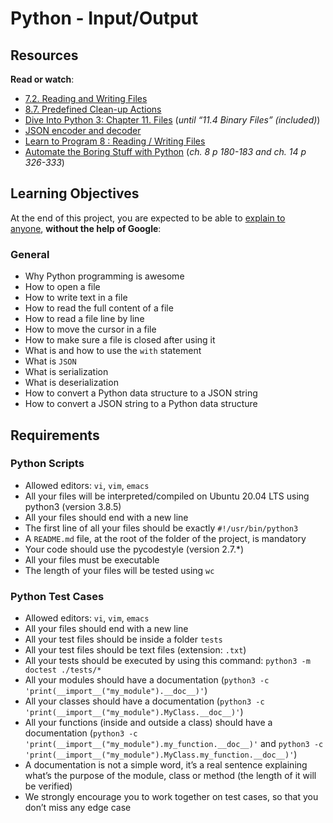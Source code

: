 <h1>Python - Input/Output</h1>
<h2>Resources</h2>
<p><strong>Read or watch</strong>:</p>
<ul>
<li><a title="7.2. Reading and Writing Files" href="https://intranet.hbtn.io/rltoken/n4cEqOMm5PdqDE26lyWcDw" target="_blank" rel="noopener">7.2. Reading and Writing Files</a></li>
<li><a title="8.7. Predefined Clean-up Actions" href="https://intranet.hbtn.io/rltoken/PhUB_UH5Ry2tGGK2VGJNGA" target="_blank" rel="noopener">8.7. Predefined Clean-up Actions</a></li>
<li><a title="Dive Into Python 3: Chapter 11. Files" href="https://intranet.hbtn.io/rltoken/ciGk1flXa0Pbn8gv-x1FxQ" target="_blank" rel="noopener">Dive Into Python 3: Chapter 11. Files</a>&nbsp;(<em>until &ldquo;11.4 Binary Files&rdquo; (included)</em>)</li>
<li><a title="JSON encoder and decoder" href="https://intranet.hbtn.io/rltoken/0p1V5yvlnt3iCTE0DWV2Cg" target="_blank" rel="noopener">JSON encoder and decoder</a></li>
<li><a title="Learn to Program 8 : Reading / Writing Files" href="https://intranet.hbtn.io/rltoken/zjejIRFH-ZgDaLLp6BWYnA" target="_blank" rel="noopener">Learn to Program 8 : Reading / Writing Files</a></li>
<li><a title="Automate the Boring Stuff with Python" href="https://intranet.hbtn.io/rltoken/AOiShF_tqAawS_pKaiX51w" target="_blank" rel="noopener">Automate the Boring Stuff with Python</a>&nbsp;(<em>ch. 8 p 180-183 and ch. 14 p 326-333</em>)</li>
</ul>
<h2>Learning Objectives</h2>
<p>At the end of this project, you are expected to be able to&nbsp;<a title="explain to anyone" href="https://intranet.hbtn.io/rltoken/Hz3CSCRXnnDyjdTSHQcUKQ" target="_blank" rel="noopener">explain to anyone</a>,&nbsp;<strong>without the help of Google</strong>:</p>
<h3>General</h3>
<ul>
<li>Why Python programming is awesome</li>
<li>How to open a file</li>
<li>How to write text in a file</li>
<li>How to read the full content of a file</li>
<li>How to read a file line by line</li>
<li>How to move the cursor in a file</li>
<li>How to make sure a file is closed after using it</li>
<li>What is and how to use the&nbsp;<code>with</code>&nbsp;statement</li>
<li>What is&nbsp;<code>JSON</code></li>
<li>What is serialization</li>
<li>What is deserialization</li>
<li>How to convert a Python data structure to a JSON string</li>
<li>How to convert a JSON string to a Python data structure</li>
</ul>
<h2>Requirements</h2>
<h3>Python Scripts</h3>
<ul>
<li>Allowed editors:&nbsp;<code>vi</code>,&nbsp;<code>vim</code>,&nbsp;<code>emacs</code></li>
<li>All your files will be interpreted/compiled on Ubuntu 20.04 LTS using python3 (version 3.8.5)</li>
<li>All your files should end with a new line</li>
<li>The first line of all your files should be exactly&nbsp;<code>#!/usr/bin/python3</code></li>
<li>A&nbsp;<code>README.md</code>&nbsp;file, at the root of the folder of the project, is mandatory</li>
<li>Your code should use the pycodestyle (version 2.7.*)</li>
<li>All your files must be executable</li>
<li>The length of your files will be tested using&nbsp;<code>wc</code></li>
</ul>
<h3>Python Test Cases</h3>
<ul>
<li>Allowed editors:&nbsp;<code>vi</code>,&nbsp;<code>vim</code>,&nbsp;<code>emacs</code></li>
<li>All your files should end with a new line</li>
<li>All your test files should be inside a folder&nbsp;<code>tests</code></li>
<li>All your test files should be text files (extension:&nbsp;<code>.txt</code>)</li>
<li>All your tests should be executed by using this command:&nbsp;<code>python3 -m doctest ./tests/*</code></li>
<li>All your modules should have a documentation (<code>python3 -c 'print(__import__("my_module").__doc__)'</code>)</li>
<li>All your classes should have a documentation (<code>python3 -c 'print(__import__("my_module").MyClass.__doc__)'</code>)</li>
<li>All your functions (inside and outside a class) should have a documentation (<code>python3 -c 'print(__import__("my_module").my_function.__doc__)'</code>&nbsp;and&nbsp;<code>python3 -c 'print(__import__("my_module").MyClass.my_function.__doc__)'</code>)</li>
<li>A documentation is not a simple word, it&rsquo;s a real sentence explaining what&rsquo;s the purpose of the module, class or method (the length of it will be verified)</li>
<li>We strongly encourage you to work together on test cases, so that you don&rsquo;t miss any edge case</li>
</ul>